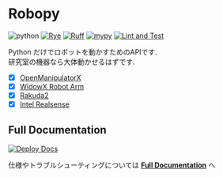 # Robopy

![python](https://img.shields.io/badge/python-3.7%20|%203.8%20|%203.9%20|%203.10-blue)
[![Rye](https://img.shields.io/endpoint?url=https://raw.githubusercontent.com/astral-sh/rye/main/artwork/badge.json)](https://rye-up.com)
[![Ruff](https://img.shields.io/endpoint?url=https://raw.githubusercontent.com/charliermarsh/ruff/main/assets/badge/v2.json)](https://github.com/astral-sh/ruff)
[![mypy](https://img.shields.io/badge/mypy-checked-blue)](http://mypy-lang.org/)
[![Lint and Test](https://github.com/nomutin/Robopy/actions/workflows/ci.yaml/badge.svg)](https://github.com/nomutin/Robopy/actions/workflows/ci.yaml)

Python だけでロボットを動かすためのAPIです.  
研究室の機器なら大体動かせるはずです.

* [x] [OpenManipulatorX](https://emanual.robotis.com/docs/en/platform/openmanipulator_x/overview/)
* [x] [WidowX Robot Arm](https://www.unipos.net/find/product_item.php?id=3430)
* [x] [Rakuda2](https://github.com/ROBOTIS-JAPAN-GIT/rakuda2_example)
* [x] [Intel Realsense](https://www.intelrealsense.com/)

## Full Documentation

[![Deploy Docs](https://github.com/nomutin/Robopy/actions/workflows/docs.yaml/badge.svg)](https://github.com/nomutin/Robopy/actions/workflows/docs.yaml)

仕様やトラブルシューティングについては **[Full Documentation](https://nomutin.github.io/Robopy/)** へ
